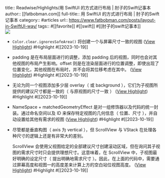 title:: Readwise/Highlights/用 SwiftUI 的方式进行布局 | 肘子的Swift记事本
author:: [[fatbobman.com]]
full-title:: 用 SwiftUI 的方式进行布局 | 肘子的Swift记事本
category:: #articles
url:: https://www.fatbobman.com/posts/layout-in-SwiftUI-way/
tags:: #[[favorite]] #[[swift]] #[[肘子的swift记事本]]  
![](https://readwise-assets.s3.amazonaws.com/media/uploaded_book_covers/profile_182549/layout-in-SwiftUI-way.png)
- `Color.clear.ignoresSafeArea()` 将创建一个与屏幕尺寸一致的视图 ([View Highlight](https://read.readwise.io/read/01hd37kdjdtdcr2emadh6zrj0k)) #Highlight #[[2023-10-19]]
- padding 是在布局层面进行的调整，添加 padding 后的视图，同时也会对其他视图的布局产生影响。offset 则是在渲染层面进行的位置调整，即使出现了位置变化，其他视图在布局时，并不会将其位移考虑在其中。 ([View Highlight](https://read.readwise.io/read/01hd37tg6y1eaymkdaghv1adrf)) #Highlight #[[2023-10-19]]
- 无论为同一个视图添加多少层 overlay（ 或 background ），它们为子视图所提供的建议尺寸都是一致的（ 与原视图的尺寸一致 ） ([View Highlight](https://read.readwise.io/read/01hd37wd0djt45f0tgh9pdn773)) #Highlight #[[2023-10-19]]
- NameSpace + matchedGeometryEffect 是对一组修饰器以及代码的统一封装。通过命名空间以及 ID 来保存特定视图的几何信息（ 位置、尺寸 ），并自动设置给其他有需求的视图 ([View Highlight](https://read.readwise.io/read/01hd37yd0sjr5bq2v53m11w0vm)) #Highlight #[[2023-10-19]]
- 尽管都是垂直构图（ axis 为 vertical ），但 ScrollView 与 VStack 在处理各种尺寸的逻辑上还是有非常大的差别。
  
  ScrollView 会使用父视图给定的全部建议尺寸创建滚动区域，但在询问其子视图的需求尺寸时只会提供理想尺寸。这意味着，在 ScrollView 中，子视图最好明确的设定尺寸（ 提出明确地需求尺寸 ）。因此，在上面的代码中，需要通过屏幕高度和视图一的高度差来计算上方的空白站位视图高度。 ([View Highlight](https://read.readwise.io/read/01hd381bv7103mstk70j2safhj)) #Highlight #[[2023-10-19]]